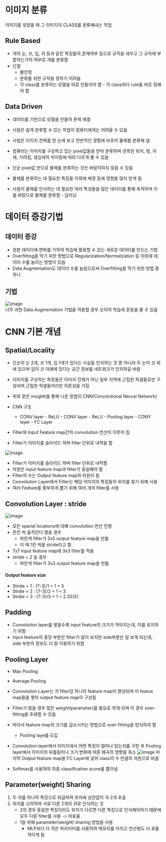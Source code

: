 # 이미지 분류
이미지를 넣었을 때 그 이미지의 CLASS를 분류해내는 작업

## Rule Based
- 개의 눈, 코, 입, 귀 등과 같은 특징들의 존재여부 등으로 규칙을 세우고 그 규칙에 부합하는가의 여부로 개를 분류함
- 단점
  - 불안정
  - 분류를 위한 규칙을 정하기 어려움
  - 각 class를 분류하는 모델을 따로 만들어야 함 - 각 class마다 rule을 따로 정해야 함
    
## Data Driven
- 데이터를 기반으로 모델을 만들어 문제 해결

- 사람은 쉽게 분류할 수 있는 작업이 컴퓨터에게는 어려울 수 있음
- 사람은 이미지 전체를 한 눈에 보고 전반적인 경험에 비추어 물체를 분류해 냄
- 컴퓨터는 이미지를 구성하고 있는 pixel값들을 받아 분류하며 관측한 위치, 빛, 자세, 가려짐, 생김새의 차이등에 따라 다르게 볼 수 있음

- 단순 pixel값 만으로 물체를 분류하는 것은 바람직하지 않을 수 있음
- 물체를 분류하는 데 필요한 특징들 이외에 배경 등에 영향을 많이 받게 됨
- 사람이 물체를 인식하는 데 필요한 여러 특성들을 많은 데이터를 통해 축적하며 이를 바탕으로 물체를 분류함 - 딥러닝

# 데이터 증강기법
## 데이터 증강
- 원본 데이터에 변화를 가하여 학습에 활용할 수 있는 새로운 데이터를 만드는 기법
- Overfitting을 막기 위한 방법으로 Regularization/Normalization 등 이외에 데이터 수를 늘리는 방법이 있음
- Data Augmentation도 데이터 수를 늘림으로써 Overfitting을 막기 위한 방법 중 하나

## 기법
![image](https://github.com/user-attachments/assets/06589cb6-35ff-4c1d-91d9-d8d74afd771a)  
너무 과한 Data Augmentation 기법을 적용할 경우 오히려 학습에 혼동을 줄 수 있음

# CNN 기본 개념
## Spatial/Locality
- 단순히 눈 2개, 코 1개, 입 1개가 있다는 사실을 인지하는 것 뿐 아니라 두 눈이 코 위에 있으며 입이 코 아래에 있다는 공간 정보를 네트워크가 인지하길 바람
- 이미지를 구상하는 특징들은 이미지 전체가 아닌 일부 지역에 근접한 픽셀들로만 구성되며 근접한 픽셀들끼리만 의존성을 가짐
- 위와 같은 insightt를 통해 나온 방법이 CNN(Convolutional Neural Network)
- CNN 구조
  - CONV layer - ReLU - CONV layer - ReLU - Pooling layer - CONY layer - FC Layer
 
- Filter와 Input Feature map간의 convolution 연산이 이루어 짐
- Filter가 이미지를 슬라이드 하며 filter 단위로 내적을 함  

![image](https://github.com/user-attachments/assets/9b03d92f-14e3-49f6-92de-a7830559a505)
- Filter가 이미지를 슬라이드 하며 filter 단위로 내적함
- 차원은 input feature map과 filter가 동일해야 함
- Filter의 수는 Output feature map의 차원이 됨
- Convolution Layer에서 Filter는 해당 이미지의 특징들의 위치를 찾기 위해 사용
- 여러 Feature를 풍부하게 뽑기 위해 여러 개의 filter를 사용  

## Convolution Layer : stride
![image](https://github.com/user-attachments/assets/ba0b0b0e-6152-45cd-b019-a484f57d77f1)
- 모든 sparial locations에 대해 convolution 연산 진행
- 한칸 씩 움직인다 했을 경우
  - 파란색 filter가 5x5 output feature map을 만듦
  - 이 때 1칸 씩을 stride라고 함
- 7x7 input feature map에 3x3 filter를 적용
- stride = 2 일 경우
  - 파란색 filter가 3x3 output feature map을 만듦

#### Output feature size
- Stride = 1 : (7-3)/1 + 1 = 5
- Strdie = 2 : (7-3)/2 + 1 = 3
- Strdie = 3 : (7-3)/3 + 1 = 2.33(X)

## Padding
- Convolution layer를 쌓을수록 input feature의 크기가 작아지는데, 이를 유지하기 위함
- Input feature의 중앙 부분은 filter가 많이 보지만 side부분은 덜 보게 되는데, side 부분의 정보도 더 잘 이용하기 위함

## Pooling Layer
- Max Pooling
- Average Pooling

- Convolution Layer는 각 filter당 하나의 feature map이 형성되며 이 featue map들을 쌓아 output feature map이 구성됨
- Filter가 많을 경우 많은 weight(parameter)를 필요로 하게 되며 이 경우 over-fitting을 초래할 수 있음
- 따라서 feature map의 크기를 감소시키는 방법으로 over-fitting을 방지하려 함
  - Pooling laye를 도입
- Convolution layer에서 이미지에서 어떤 특징이 얼마나 있는지를 구한 후 Pooling layer에서 이미지의 뒤틀림이나 크기 변화에 따른 왜곡의 영향을 축소
![image](https://github.com/user-attachments/assets/069090e5-7d2e-4b38-a387-26619af5e7f2)
마지막 Output feature map을 FC Layer에 넣어 class의 수 만큼의 차원으로 바꿈
- Softmax를 사용하여 최종 classification score를 뽑아냄

## Parameter(weight) Sharing
1. 두 귀를 하나의 특징으로 취급하여 위치에 상관없이 귀 2개 추출
2. 위치를 고려하여 서로 다른 2개의 귀로 인식하는 것
   - 2의 경우 동일한 특징이라도 위치가 다르면 다른 특징으로 인식해야하기 떄문에 모두 다른 filter를 사용 -> 비효율
   - 1을 위해 parameter(weight) sharing 방법을 사용
     - MLP보다 더 적은 파라미터를 사용하여 메모리를 아끼고 연산량도 더 효율적이게 됨

